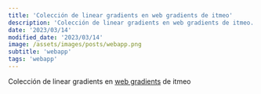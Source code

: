 ```yaml
---
title: 'Colección de linear gradients en web gradients de itmeo'
description: 'Colección de linear gradients en web gradients de itmeo.'
date: '2023/03/14'
modified_date: '2023/03/14'
image: /assets/images/posts/webapp.png
subtitle: 'webapp'
tags: 'webapp'
---
```


Colección de linear gradients en [web gradients](https://webgradients.com/) de itmeo
